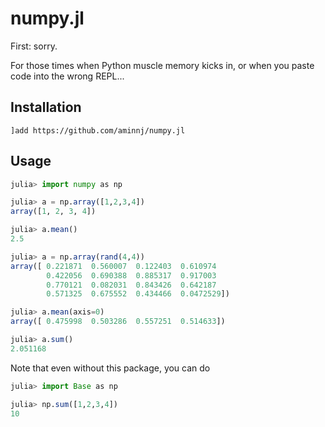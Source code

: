 # numpy.jl

First: sorry.

For those times when Python muscle memory kicks in, or
when you paste code into the wrong REPL...

## Installation

```
]add https://github.com/aminnj/numpy.jl
```

## Usage

```julia
julia> import numpy as np

julia> a = np.array([1,2,3,4])
array([1, 2, 3, 4])

julia> a.mean()
2.5

julia> a = np.array(rand(4,4))
array([ 0.221871  0.560007  0.122403  0.610974
        0.422056  0.690388  0.885317  0.917003
        0.770121  0.082031  0.843426  0.642187
        0.571325  0.675552  0.434466  0.0472529])

julia> a.mean(axis=0)
array([ 0.475998  0.503286  0.557251  0.514633])

julia> a.sum()
2.051168
```

Note that even without this package, you can do
```julia
julia> import Base as np

julia> np.sum([1,2,3,4])
10
```

